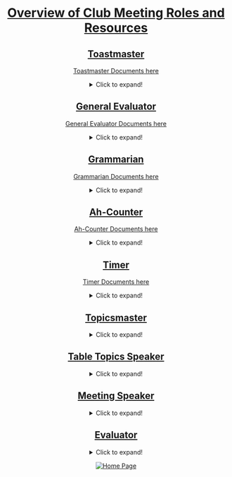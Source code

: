 # [Overview of Club Meeting Roles and Resources](https://www.toastmasters.org/membership/club-meeting-roles)

## [Toastmaster](https://www.toastmasters.org/membership/club-meeting-roles/toastmaster)
[Toastmaster Documents here](https://drive.google.com/drive/folders/1k4bk3ct92MMM4y3epR4cinvRHAwcGvg2)

<details>
  <summary>Click to expand!</summary>

Taking on this role improves organization, time management and public speaking skills. The Toastmaster is the meeting's director and host. A member typically will not be assigned this role until they are thoroughly familiar with the club and its procedures. As Toastmaster, you: Acquire a meeting agenda from your vice president education. Work with the General Evaluator to ensure all club participants know their roles and responsibilities. Introduce speakers during the club meeting, including their speech topic, project title, objectives, delivery time, etc. during your introduction. Ensure smooth transitions between speakers during the club meeting.

</details>

## [General Evaluator](https://www.toastmasters.org/membership/club-meeting-roles/general-evaluator)
[General Evaluator Documents here](https://drive.google.com/drive/folders/1qP6jE3tjJHfShFvc49lU1Pmg6YWhlrfj)

<details>
  <summary>Click to expand!</summary>

Taking on this role improves critical thinking, organization, time management, motivational and team-building skills. The General Evaluator evaluates everything that takes place during the club meeting. In addition, the General Evaluator conducts the evaluation portion of the meeting and is responsible for the evaluation team: the speech evaluators, Ah Counter, grammarian and timer. As General Evaluator, you: Ensure other evaluators know their tasks and responsibilities. Explain the purpose and benefits of evaluations to the group. Identify and confirm meeting assignments with the timer, grammarian and Ah-Counter. Confirm the club meeting program and/or checklist with the Toastmaster. During the meeting, take notes and report on all club proceedings to evaluate things such as timeliness, enthusiasm, preparation, organization, performance of duties, etc.
</details>

## [Grammarian](https://www.toastmasters.org/membership/club-meeting-roles/grammarian)
[Grammarian Documents here](https://drive.google.com/drive/folders/12WF9WmfYOKH-oSWbvJLU6EL-ACCaB6sk)

<details>
  <summary>Click to expand!</summary>
Taking on this role improves vocabulary, grammar, critical listening skills and evaluation skills The grammarian plays an important role in helping all club members improve their grammar and vocabulary. As grammarian you: Introduce new words to meeting participants and monitor language and grammar usage Write down the language and grammar usage of all speakers, noting incomplete sentences, mispronunciations, grammatical mistakes, non-sequiturs, malapropisms, etc. Example: "One in five children wear glasses" should be "one in five children wears glasses." At the end of the meeting, give your complete report when called on. Optional: Introduce a "Word of the Week" that helps meeting participants increase their vocabulary; display the word, part of speech, and a brief definition with a visual aid and prepare a sentence showcasing how the word should be used. Note who uses this word or any derivatives thereof correctly or incorrectly during the meeting.
</details>


## [Ah-Counter](https://www.toastmasters.org/membership/club-meeting-roles/ah-counter)
[Ah-Counter Documents here](https://drive.google.com/drive/folders/1-bmXHCUy1S2e9m69wbPTSLhnUy7dKqNy)

<details>
  <summary>Click to expand!</summary>
Taking on this role improves observational and listening skills   The purpose of the Ah-Counter is to note any overused words or filler sounds used as a crutch by anyone who speaks during the meeting. Words may be inappropriate interjections, such as and, well, but, so and you know. Sounds may be ah, um or er. As Ah-Counter you: Request a copy of the Ah-Counter’s log from your sergeant at arms. If a log is not available, be prepared to take notes. When introduced during the club meeting, explain the role of the Ah-Counter. In the Ah-Counter’s log, record overlong pauses, overused words and filler sounds relied upon too often by all speakers. Examples include: and, but, so, you know, ah, um. During the evaluation portion of the meeting, report your observations when called upon.
</details>

## [Timer](https://www.toastmasters.org/membership/club-meeting-roles/timer)
[Timer Documents here](https://drive.google.com/drive/folders/1IvrLs5gK5LAW42HLnmKQHWp7F2R5Unoa)
<details>
  <summary>Click to expand!</summary>
Taking on this role improves time management skills. One of the skills Toastmasters practice is expressing a thought within a specific time. The timer is responsible for monitoring time for each meeting segment and each speaker. As Timer, you: Acquire the timing/signaling equipment from the sergeant at arms and know how to operate it. Explain the timing rules and demonstrate the signal device if called upon to do so. Throughout the meeting, listen carefully to each participant and signal them accordingly. When called to report, announce the speakers' names and the time taken. After the meeting, return the timing/signaling equipment to the sergeant at arms.

<html>
 
<body style="text-align: center;">
    <h3>
        Click to use timer
    </h3>
    <a href="https://tmtimer.calebgrove.com/">
        <img src=
"https://user-images.githubusercontent.com/99045240/179090705-e0119256-8ab9-4da5-aefa-d24cf4dc5a9b.png"
             alt="Click to visit https://tmtimer.calebgrove.com">
    </a>
</body>
 
</html>

Click below to learn how to add the zoom backgrounds. Timer Backgrounds in the Timer Documents ʕ•́ᴥ•̀ʔっ

<video src="https://user-images.githubusercontent.com/99045240/179264112-de6a3edf-e784-4cbd-a1fa-ac5cc877bb00.mp4
" controls="controls" style="max-width: 730px;">
</video>
</details>

## [Topicsmaster](https://www.toastmasters.org/membership/club-meeting-roles/topicsmaster)
<details>
  <summary>Click to expand!</summary>
Taking on this role improves organization skills, time management and facilitation skills. The Topicsmaster delivers the Table Topics® portion of the meeting, which helps train members to quickly organize and express their thoughts in an impromptu setting. As Topicsmaster, you: Select topics in advance of the meeting that allow speakers to offer opinions. Give members who aren't assigned a speaking role the opportunity to speak during the meeting by assigning impromptu talks on non-specialized themes or topics. Don't ask two people the same thing unless you specify that it is to generate opposing viewpoints. In clubs presenting a Best Table Topics speaker award, ask members to vote for the best Table Topics speaker.
</details>

## [Table Topics Speaker](https://www.toastmasters.org/membership/club-meeting-roles/table-topics-speaker)
<details>
  <summary>Click to expand!</summary>
Taking on this role improves confidence and impromptu speaking skills. Table Topics® is a long-standing Toastmasters tradition intended to help members develop their ability to organize their thoughts quickly and respond to an impromptu question or topic. Table Topics typically begins after the prepared speech presentations. The Toastmaster will introduce the Topicsmaster, who will give a brief description of Table Topics and then call on respondents at random. Your response should express your thoughts clearly and succinctly, lasting one to two minutes.
</details>

## [Meeting Speaker](https://www.toastmasters.org/membership/club-meeting-roles/meeting-speaker) 
<details>
  <summary>Click to expand!</summary>
Taking on this role improves critical thinking, confidence and public speaking skills. Every speaker is a role model, and club members learn from one another's speeches. As a meeting speaker, you: Prepare, rehearse and present a speech during the club meeting. Arrive early to make sure the microphone, lectern and lighting are working and in place. Discuss your goals, strengths and weaknesses with your evaluator prior to giving your speech.
</details>

## [Evaluator](https://www.toastmasters.org/membership/club-meeting-roles/evaluator)
<details>
  <summary>Click to expand!</summary>
Taking on this role improves active listening, critical thinking and positive feedback skills. Evaluation is the heart of the Toastmasters educational program. You observe the speeches and leadership roles of your fellow club members and offer evaluations of their efforts, and they do the same for you. As evaluator you: Ask those you've been assigned to evaluate what they will present and what they wish to achieve. Provide objective verbal and written evaluations for speakers. When giving any evaluation, offer praise as well as constructive criticism.
</details>

[![Home Page](https://user-images.githubusercontent.com/99045240/177634495-48f7fbbf-1aa5-4b50-a696-e13491780ad2.png)](https://loannhoa.github.io/Freenome-Toastmasters/)
